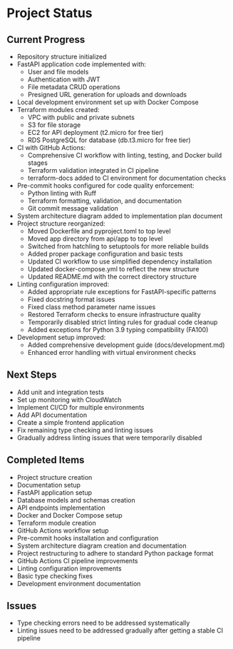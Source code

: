 # Project Status

## Current Progress
- Repository structure initialized
- FastAPI application code implemented with:
  - User and file models
  - Authentication with JWT
  - File metadata CRUD operations
  - Presigned URL generation for uploads and downloads
- Local development environment set up with Docker Compose
- Terraform modules created:
  - VPC with public and private subnets
  - S3 for file storage
  - EC2 for API deployment (t2.micro for free tier)
  - RDS PostgreSQL for database (db.t3.micro for free tier)
- CI with GitHub Actions:
  - Comprehensive CI workflow with linting, testing, and Docker build stages
  - Terraform validation integrated in CI pipeline
  - terraform-docs added to CI environment for documentation checks
- Pre-commit hooks configured for code quality enforcement:
  - Python linting with Ruff
  - Terraform formatting, validation, and documentation
  - Git commit message validation
- System architecture diagram added to implementation plan document
- Project structure reorganized:
  - Moved Dockerfile and pyproject.toml to top level
  - Moved app directory from api/app to top level
  - Switched from hatchling to setuptools for more reliable builds
  - Added proper package configuration and basic tests
  - Updated CI workflow to use simplified dependency installation
  - Updated docker-compose.yml to reflect the new structure
  - Updated README.md with the correct directory structure
- Linting configuration improved:
  - Added appropriate rule exceptions for FastAPI-specific patterns
  - Fixed docstring format issues
  - Fixed class method parameter name issues
  - Restored Terraform checks to ensure infrastructure quality
  - Temporarily disabled strict linting rules for gradual code cleanup
  - Added exceptions for Python 3.9 typing compatibility (FA100)
- Development setup improved:
  - Added comprehensive development guide (docs/development.md)
  - Enhanced error handling with virtual environment checks

## Next Steps
- Add unit and integration tests
- Set up monitoring with CloudWatch
- Implement CI/CD for multiple environments
- Add API documentation
- Create a simple frontend application
- Fix remaining type checking and linting issues
- Gradually address linting issues that were temporarily disabled

## Completed Items
- Project structure creation
- Documentation setup
- FastAPI application setup
- Database models and schemas creation
- API endpoints implementation
- Docker and Docker Compose setup
- Terraform module creation
- GitHub Actions workflow setup
- Pre-commit hooks installation and configuration
- System architecture diagram creation and documentation
- Project restructuring to adhere to standard Python package format
- GitHub Actions CI pipeline improvements
- Linting configuration improvements
- Basic type checking fixes
- Development environment documentation

## Issues
- Type checking errors need to be addressed systematically
- Linting issues need to be addressed gradually after getting a stable CI pipeline
